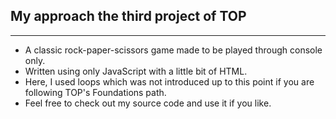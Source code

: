 ## My approach the third project of TOP
---
- A classic rock-paper-scissors game made to be played through console only.
- Written using only JavaScript with a little bit of HTML.
- Here, I used loops which was not introduced up to this point if you are following TOP's Foundations path.
- Feel free to check out my source code and use it if you like.